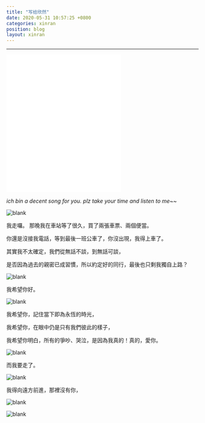 ```yaml
---
title: "写给欣然"
date: 2020-05-31 10:57:25 +0800
categories: xinran
position: blog
layout: xinran
---
```


---

<!-- <iframe src="https://www.youtube.com/embed/VpwAq7hiij0" 
    width="560" 
    height="560"
    frameborder="0" 
    allowfullscreen>
</iframe> -->

<iframe idth="640" height="360" src="//player.bilibili.com/player.html?aid=625621472&bvid=BV1xt4y117yu&cid=189210021&page=1" 
scrolling="no" border="0" frameborder="no" framespacing="0" allowfullscreen="true"> 
</iframe>

*ich bin a decent song for you. plz take your time and listen to me~~*

![blank](/assets/img/placeholder.png)

我走囉。 那晚我在車站等了很久，買了兩張車票、兩個便當。

你還是沒接我電話，等到最後一班公車了，你沒出現，我得上車了。

其實我不太確定，我們從無話不談，到無話可談，

是否因為過去的親密已成習慣，所以約定好的同行，最後也只剩我獨自上路？

![blank](/assets/img/placeholder.png)

我希望你好。

![blank](/assets/img/placeholder.png)

我希望你，記住當下即為永恆的時光，

我希望你，在眼中仍是只有我們彼此的樣子，

我希望你明白，所有的爭吵、哭泣，是因為我真的！真的，愛你。

![blank](/assets/img/placeholder.png)

而我要走了。

![blank](/assets/img/placeholder.png)

我得向遠方前進，那裡沒有你，

![blank](/assets/img/placeholder.png)

![blank](/assets/img/placeholder.png)

